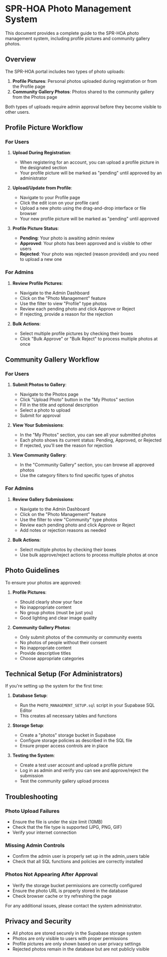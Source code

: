 # SPR-HOA Photo Management System

This document provides a complete guide to the SPR-HOA photo management system, including profile pictures and community gallery photos.

## Overview

The SPR-HOA portal includes two types of photo uploads:

1. **Profile Pictures**: Personal photos uploaded during registration or from the Profile page
2. **Community Gallery Photos**: Photos shared to the community gallery from the Photos page

Both types of uploads require admin approval before they become visible to other users.

## Profile Picture Workflow

### For Users

1. **Upload During Registration**:
   - When registering for an account, you can upload a profile picture in the designated section
   - Your profile picture will be marked as "pending" until approved by an administrator

2. **Upload/Update from Profile**:
   - Navigate to your Profile page
   - Click the edit icon on your profile card
   - Upload a new photo using the drag-and-drop interface or file browser
   - Your new profile picture will be marked as "pending" until approved

3. **Profile Picture Status**:
   - **Pending**: Your photo is awaiting admin review
   - **Approved**: Your photo has been approved and is visible to other users
   - **Rejected**: Your photo was rejected (reason provided) and you need to upload a new one

### For Admins

1. **Review Profile Pictures**:
   - Navigate to the Admin Dashboard
   - Click on the "Photo Management" feature
   - Use the filter to view "Profile" type photos
   - Review each pending photo and click Approve or Reject
   - If rejecting, provide a reason for the rejection

2. **Bulk Actions**:
   - Select multiple profile pictures by checking their boxes
   - Click "Bulk Approve" or "Bulk Reject" to process multiple photos at once

## Community Gallery Workflow

### For Users

1. **Submit Photos to Gallery**:
   - Navigate to the Photos page
   - Click "Upload Photo" button in the "My Photos" section
   - Fill in the title and optional description
   - Select a photo to upload
   - Submit for approval

2. **View Your Submissions**:
   - In the "My Photos" section, you can see all your submitted photos
   - Each photo shows its current status: Pending, Approved, or Rejected
   - If rejected, you'll see the reason for rejection

3. **View Community Gallery**:
   - In the "Community Gallery" section, you can browse all approved photos
   - Use the category filters to find specific types of photos

### For Admins

1. **Review Gallery Submissions**:
   - Navigate to the Admin Dashboard
   - Click on the "Photo Management" feature
   - Use the filter to view "Community" type photos
   - Review each pending photo and click Approve or Reject
   - Add notes or rejection reasons as needed

2. **Bulk Actions**:
   - Select multiple photos by checking their boxes
   - Use bulk approve/reject actions to process multiple photos at once

## Photo Guidelines

To ensure your photos are approved:

1. **Profile Pictures**:
   - Should clearly show your face
   - No inappropriate content
   - No group photos (must be just you)
   - Good lighting and clear image quality

2. **Community Gallery Photos**:
   - Only submit photos of the community or community events
   - No photos of people without their consent
   - No inappropriate content
   - Provide descriptive titles
   - Choose appropriate categories

## Technical Setup (For Administrators)

If you're setting up the system for the first time:

1. **Database Setup**:
   - Run the `PHOTO_MANAGEMENT_SETUP.sql` script in your Supabase SQL Editor
   - This creates all necessary tables and functions

2. **Storage Setup**:
   - Create a "photos" storage bucket in Supabase
   - Configure storage policies as described in the SQL file
   - Ensure proper access controls are in place

3. **Testing the System**:
   - Create a test user account and upload a profile picture
   - Log in as admin and verify you can see and approve/reject the submission
   - Test the community gallery upload process

## Troubleshooting

### Photo Upload Failures
- Ensure the file is under the size limit (10MB)
- Check that the file type is supported (JPG, PNG, GIF)
- Verify your internet connection

### Missing Admin Controls
- Confirm the admin user is properly set up in the admin_users table
- Check that all SQL functions and policies are correctly installed

### Photos Not Appearing After Approval
- Verify the storage bucket permissions are correctly configured
- Ensure the photo URL is properly stored in the database
- Check browser cache or try refreshing the page

For any additional issues, please contact the system administrator.

## Privacy and Security

- All photos are stored securely in the Supabase storage system
- Photos are only visible to users with proper permissions
- Profile pictures are only shown based on user privacy settings
- Rejected photos remain in the database but are not publicly visible
